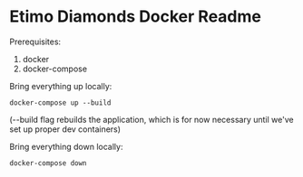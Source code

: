 # Etimo Diamonds Docker Readme

Prerequisites:
1. docker
2. docker-compose

Bring everything up locally:

    docker-compose up --build
(--build flag rebuilds the application, which is for now necessary until we've set up proper dev containers)
    
Bring everything down locally:

    docker-compose down

